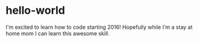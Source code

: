 # hello-world

I'm excited to learn how to code starting 2016!
Hopefully while I'm a stay at home mom I can learn this awesome skill.
